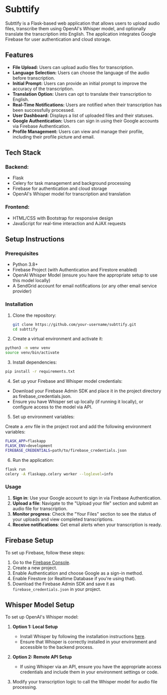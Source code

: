 # Subttify

Subttify is a Flask-based web application that allows users to upload audio files, transcribe them using OpenAI's Whisper model, and optionally translate the transcription into English. The application integrates Google Firebase for user authentication and cloud storage.

## Features

- **File Upload:** Users can upload audio files for transcription.
- **Language Selection:** Users can choose the language of the audio before transcription.
- **Initial Prompt:** Users can provide an initial prompt to improve the accuracy of the transcription.
- **Translation Option:** Users can opt to translate their transcription to English.
- **Real-Time Notifications:** Users are notified when their transcription has been successfully processed.
- **User Dashboard:** Displays a list of uploaded files and their statuses.
- **Google Authentication:** Users can sign in using their Google accounts via Firebase Authentication.
- **Profile Management:** Users can view and manage their profile, including their profile picture and email.

## Tech Stack

### Backend:
- Flask
- Celery for task management and background processing
- Firebase for authentication and cloud storage
- OpenAI's Whisper model for transcription and translation

### Frontend:
- HTML/CSS with Bootstrap for responsive design
- JavaScript for real-time interaction and AJAX requests

## Setup Instructions

### Prerequisites

- Python 3.8+
- Firebase Project (with Authentication and Firestore enabled)
- OpenAI Whisper Model (ensure you have the appropriate setup to use this model locally)
- A SendGrid account for email notifications (or any other email service provider)

### Installation

1. Clone the repository:

   ```bash
   git clone https://github.com/your-username/subttify.git
   cd subttify
   ```
   
2. Create a virtual environment and activate it:

```bash
python3 -m venv venv
source venv/bin/activate
```

3. Install dependencies:

```bash
pip install -r requirements.txt
```

4. Set up your Firebase and Whisper model credentials:

- Download your Firebase Admin SDK and place it in the project directory as firebase_credentials.json.
- Ensure you have Whisper set up locally (if running it locally), or configure access to the model via API.

5. Set up environment variables:

Create a .env file in the project root and add the following environment variables:
```bash
FLASK_APP=flaskapp
FLASK_ENV=development
FIREBASE_CREDENTIALS=path/to/firebase_credentials.json
```

6. Run the application:

```bash
flask run
celery -A flaskapp.celery worker --loglevel=info
```

### Usage

1. **Sign in**: Use your Google account to sign in via Firebase Authentication.
2. **Upload a file**: Navigate to the "Upload your file" section and submit an audio file for transcription.
3. **Monitor progress**: Check the "Your Files" section to see the status of your uploads and view completed transcriptions.
4. **Receive notifications**: Get email alerts when your transcription is ready.

## Firebase Setup

To set up Firebase, follow these steps:

1. Go to the [Firebase Console](https://console.firebase.google.com/).
2. Create a new project.
3. Enable Authentication and choose Google as a sign-in method.
4. Enable Firestore (or Realtime Database if you're using that).
5. Download the Firebase Admin SDK and save it as `firebase_credentials.json` in your project.

## Whisper Model Setup

To set up OpenAI's Whisper model:

1. **Option 1: Local Setup**
   - Install Whisper by following the installation instructions [here](https://github.com/openai/whisper).
   - Ensure that Whisper is correctly installed in your environment and accessible to the backend process.
   
2. **Option 2: Remote API Setup**
   - If using Whisper via an API, ensure you have the appropriate access credentials and include them in your environment settings or code.

3. Modify your transcription logic to call the Whisper model for audio file processing.
